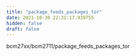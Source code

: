 ```yaml
---
title: "package_feeds_packages_tor"
date: 2021-10-30 22:31:17.939755
hidden: false
draft: false
---
```


bcm27xx/bcm2711/package_feeds_packages_tor

